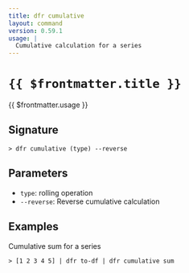 ```yaml
---
title: dfr cumulative
layout: command
version: 0.59.1
usage: |
  Cumulative calculation for a series
---
```


# `{{ $frontmatter.title }}`

<div style='white-space: pre-wrap;'>{{ $frontmatter.usage }}</div>

## Signature

```> dfr cumulative (type) --reverse```

## Parameters

 -  `type`: rolling operation
 -  `--reverse`: Reverse cumulative calculation

## Examples

Cumulative sum for a series
```shell
> [1 2 3 4 5] | dfr to-df | dfr cumulative sum
```
